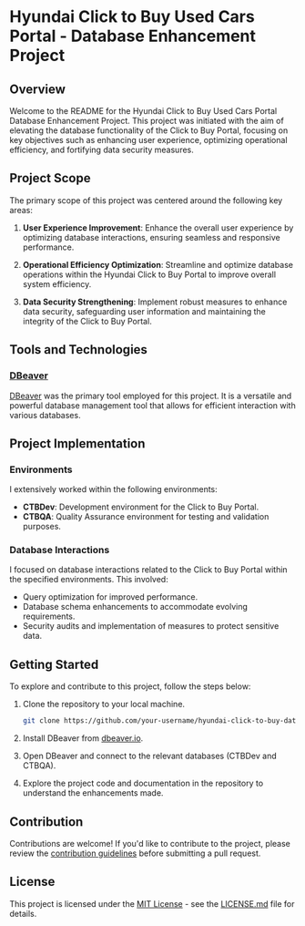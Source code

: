 # Hyundai Click to Buy Used Cars Portal - Database Enhancement Project

## Overview

Welcome to the README for the Hyundai Click to Buy Used Cars Portal Database Enhancement Project. This project was initiated with the aim of elevating the database functionality of the Click to Buy Portal, focusing on key objectives such as enhancing user experience, optimizing operational efficiency, and fortifying data security measures.

## Project Scope

The primary scope of this project was centered around the following key areas:

1. **User Experience Improvement**: Enhance the overall user experience by optimizing database interactions, ensuring seamless and responsive performance.

2. **Operational Efficiency Optimization**: Streamline and optimize database operations within the Hyundai Click to Buy Portal to improve overall system efficiency.

3. **Data Security Strengthening**: Implement robust measures to enhance data security, safeguarding user information and maintaining the integrity of the Click to Buy Portal.

## Tools and Technologies

### [DBeaver](https://dbeaver.io/)

[DBeaver](https://dbeaver.io/) was the primary tool employed for this project. It is a versatile and powerful database management tool that allows for efficient interaction with various databases.

## Project Implementation

### Environments

I extensively worked within the following environments:

- **CTBDev**: Development environment for the Click to Buy Portal.
- **CTBQA**: Quality Assurance environment for testing and validation purposes.

### Database Interactions

I focused on database interactions related to the Click to Buy Portal within the specified environments. This involved:

- Query optimization for improved performance.
- Database schema enhancements to accommodate evolving requirements.
- Security audits and implementation of measures to protect sensitive data.

## Getting Started

To explore and contribute to this project, follow the steps below:

1. Clone the repository to your local machine.
   ```bash
   git clone https://github.com/your-username/hyundai-click-to-buy-database.git
   ```

2. Install DBeaver from [dbeaver.io](https://dbeaver.io/download/).

3. Open DBeaver and connect to the relevant databases (CTBDev and CTBQA).

4. Explore the project code and documentation in the repository to understand the enhancements made.

## Contribution

Contributions are welcome! If you'd like to contribute to the project, please review the [contribution guidelines](CONTRIBUTING.md) before submitting a pull request.

## License

This project is licensed under the [MIT License](LICENSE.md) - see the [LICENSE.md](LICENSE.md) file for details.
